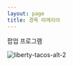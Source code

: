 ```yaml
---
layout: page
title: 경목 따께리아
---
```


팝업 프로그램

![liberty-tacos-alt-2](https://user-images.githubusercontent.com/81041256/192147552-aadcc470-e6dd-49b8-b80e-d748035665ab.png)
